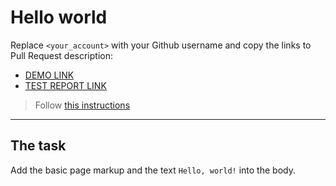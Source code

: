 # Hello world
Replace `<your_account>` with your Github username and copy the links to Pull Request description:
- [DEMO LINK](https://Serhii-Shtokalo.github.io/layout_hello-world/)
- [TEST REPORT LINK](https://Serhii-Shtokalo.github.io/layout_hello-world/report/html_report/)

> Follow [this instructions](https://mate-academy.github.io/layout_task-guideline/#how-to-solve-the-layout-tasks-on-github)
___

## The task 
Add the basic page markup and the text `Hello, world!` into the body.
